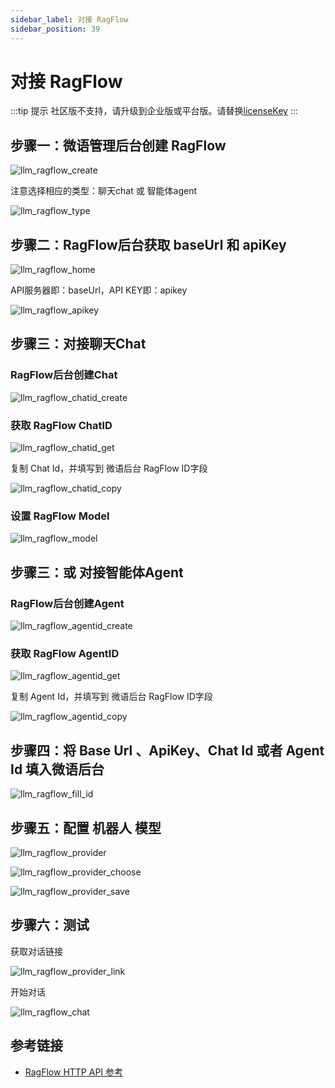 ```yaml
---
sidebar_label: 对接 RagFlow
sidebar_position: 39
---
```


# 对接 RagFlow

:::tip 提示
社区版不支持，请升级到企业版或平台版。请替换[licenseKey](../development/license.md)
:::

## 步骤一：微语管理后台创建 RagFlow

![llm_ragflow_create](/img/provider/ragflow/llm_ragflow_create.png)

注意选择相应的类型：聊天chat 或 智能体agent

![llm_ragflow_type](/img/provider/ragflow/llm_ragflow_type.png)

## 步骤二：RagFlow后台获取 baseUrl 和 apiKey

![llm_ragflow_home](/img/provider/ragflow/llm_ragflow_home.png)

API服务器即：baseUrl，API KEY即：apikey

![llm_ragflow_apikey](/img/provider/ragflow/llm_ragflow_apikey.png)

## 步骤三：对接聊天Chat

### RagFlow后台创建Chat

![llm_ragflow_chatid_create](/img/provider/ragflow/llm_ragflow_chatid_create.png)

### 获取 RagFlow ChatID

![llm_ragflow_chatid_get](/img/provider/ragflow/llm_ragflow_chatid_get.png)

复制 Chat Id，并填写到 微语后台 RagFlow ID字段

![llm_ragflow_chatid_copy](/img/provider/ragflow/llm_ragflow_chatid_copy.png)

### 设置 RagFlow Model

![llm_ragflow_model](/img/provider/ragflow/llm_ragflow_model.png)

<!-- 修改微语后台的model，名称统一 -->
<!-- ![llm_ragflow_model_weiyu](/img/provider/ragflow/llm_ragflow_model_weiyu.png) -->

## 步骤三：或 对接智能体Agent

### RagFlow后台创建Agent

![llm_ragflow_agentid_create](/img/provider/ragflow/llm_ragflow_agentid_create.png)

### 获取 RagFlow AgentID

![llm_ragflow_agentid_get](/img/provider/ragflow/llm_ragflow_agentid_get.png)

复制 Agent Id，并填写到 微语后台 RagFlow ID字段

![llm_ragflow_agentid_copy](/img/provider/ragflow/llm_ragflow_agentid_copy.png)

## 步骤四：将 Base Url 、ApiKey、Chat Id 或者 Agent Id 填入微语后台

![llm_ragflow_fill_id](/img/provider/ragflow/llm_ragflow_fill_id.png)

## 步骤五：配置 机器人 模型

![llm_ragflow_provider](/img/provider/ragflow/llm_ragflow_provider.png)

![llm_ragflow_provider_choose](/img/provider/ragflow/llm_ragflow_provider_choose.png)

![llm_ragflow_provider_save](/img/provider/ragflow/llm_ragflow_provider_save.png)

## 步骤六：测试

获取对话链接

![llm_ragflow_provider_link](/img/provider/ragflow/llm_ragflow_provider_link.png)

开始对话

![llm_ragflow_chat](/img/provider/ragflow/llm_ragflow_chat.png)

## 参考链接

- [RagFlow HTTP API 参考](https://ragflow.io/docs/dev/http_api_reference)
